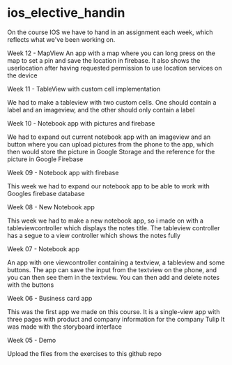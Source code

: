 # ios_elective_handin
On the course IOS we have to hand in an assignment each week, which reflects what we've been working on.

Week 12 - MapView
An app with a map where you can long press on the map to set a pin and save the location in firebase. It also shows the userlocation after having requested permission to use location services on the device




Week 11 - TableView with custom cell implementation

We had to make a tableview with two custom cells. One should contain a label and an imageview, and the other should only contain a label


Week 10 - Notebook app with pictures and firebase

We had to expand out current notebook app with an imageview and an button where you can upload pictures from the phone to the app, which then would store the picture in Google Storage and the reference for the picture in Google Firebase


Week 09 - Notebook app with firebase

This week we had to expand our notebook app to be able to work with Googles firebase database


Week 08 - New Notebook app

This week we had to make a new notebook app, so i made on with a tableviewcontroller which displays the notes title. The tableview controller has a segue to a view controller which shows the notes fully


Week 07 - Notebook app

An app with one viewcontroller containing a textview, a tableview and some buttons. The app can save the input from the textview on the phone, and you can then see them in the textview. You can then add and delete notes with the buttons


Week 06 - Business card app

This was the first app we made on this course. It is a single-view app with three pages with product and company information for the company Tulip
It was made with the storyboard interface


Week 05 - Demo

Upload the files from the exercises to this github repo
